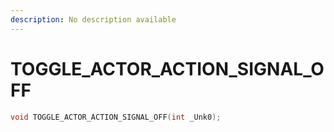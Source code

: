 ```yaml
---
description: No description available 
---
```


# TOGGLE_ACTOR_ACTION_SIGNAL_OFF

```cpp
void TOGGLE_ACTOR_ACTION_SIGNAL_OFF(int _Unk0);
```